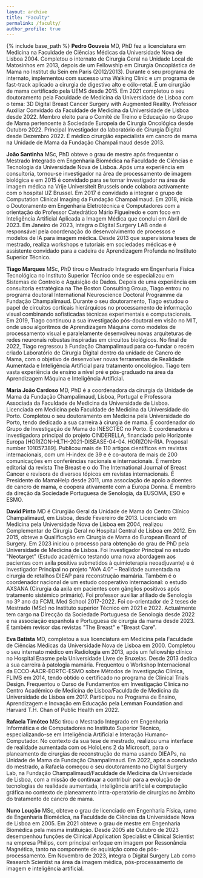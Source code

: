```yaml
---
layout: archive
title: "Faculty"
permalink: /faculty/
author_profile: true
---
```


{% include base_path %}
**Pedro Gouveia** MD, PhD fez a licenciatura em Medicina na Faculdade de Ciências Médicas da Universidade Nova de Lisboa 2004. Completou o internato de Cirurgia Geral na Unidade Local de
Matosinhos em 2013, depois de um Fellowship em Cirurgia Oncoplástica de Mama no Institut du Sein em Paris (2012/2013). Durante o seu programa de internato, implementou com sucesso uma
Walking Clinic e um programa de fast-track aplicado a cirurgia de digestivo alto e cólo-retal. É um cirurgião de mama certificado pela UEMS desde 2015. Em 2021 completou o seu doutoramento pela
Faculdade de Medicina da Universidade de Lisboa com o tema: 3D Digital Breast Cancer Surgery with Augmented Reality. Professor Auxiliar Convidado da Faculdade de Medicina da Universidade de
Lisboa desde 2022. Membro eleito para o Comité de Treino e Educação no Grupo de Mama pertencente à Sociedade Europeia de Cirurgia Oncológica desde Outubro 2022. Principal Investigador do laboratório de Cirurgia Digital desde Dezembro 2022. É médico cirurgião especialista em cancro de mama na Unidade de Mama da Fundação Champalimaud desde 2013.

**João Santinha** MSc, PhD obteve o grau de mestre após frequentar o Mestrado Integrado em Engenharia Biomédica na Faculdade de Ciências e Tecnologia da Universidade Nova de Lisboa. Após
uma experiência em consultoria, tornou-se investigador na área de processamento de imagem biológica e em 2015 é convidado para se tornar investigador na área de imagem médica na Vrije Universiteit Brussels onde colabora activamente com o hospital UZ Brussel. Em 2017 é convidado a integrar o grupo de Computation Clinical Imaging da Fundação Champalimaud. Em 2018, inicia o Doutoramento em Engenharia Eletrotécnica e Computadores com a orientação do Professor Catedrático Mário Figueiredo e com foco em Inteligência Artificial Aplicada a Imagem Médica que conclui em Abril de 2023. Em Janeiro de 2023, integra o Digital Surgery LAB onde é responsável pela coordenação do desenvolvimento de processos e modelos de IA para imagem médica. Desde 2013 que supervisiona teses de mestrado, realiza workshops e tutoriais em sociedades médicas e é
assistente convidado para a cadeira de Aprendizagem Profunda no Instituto Superior Técnico.

**Tiago Marques** MSc, PhD tirou o Mestrado Integrado em Engenharia Física Tecnológica no Instituto Superior Técnico onde se especializou em Sistemas de Controlo e Aquisição de Dados. Depois de uma experiência em consultoria estratégica na The Boston Consulting Group, Tiago entrou no programa doutoral International Neuroscience Doctoral Programme da Fundação Champalimaud. Durante o
seu doutoramento, Tiago estudou o papel de circuitos corticais hierárquicos no processamento de informação visual combinando sofisticadas técnicas experimentais e computacionais. Em 2019, Tiago
continuou a sua investigação pós-doutoral em visão no MIT, onde usou algoritmos de Aprendizagem Máquina como modelos de processamento visual e paralelamente desenvolveu novas arquiteturas
de redes neuronais robustas inspiradas em circuitos biológicos. No final de 2022, Tiago regressou à Fundação Champalimaud para co-fundar o recém criado Laboratório de Cirurgia Digital dentro da
unidade de Cancro de Mama, com o objetivo de desenvolver novas ferramentas de Realidade Aumentada e Inteligência Artificial para tratamento oncológico. Tiago tem vasta experiência de ensino a nível pré e pós-graduado na área da Aprendizagem Máquina e Inteligência Artificial.

**Maria João Cardoso** MD, PhD é a coordenadora da cirurgia da Unidade de Mama da Fundação Champalimaud, Lisboa, Portugal e Professora Associada da Faculdade de Medicina da Universidade
de Lisboa. Licenciada em Medicina pela Faculdade de Medicina da Universidade do Porto. Completou o seu doutoramento em Medicina pela Universidade do Porto, tendo dedicado a sua carreira à
cirurgia de mama. É coordenador do Grupo de Investigação de Mama do INESCTEC no Porto. É coordenadora e investigadora principal do projeto CINDERELLA, financiado pelo Horizonte Europa [HORIZON-HLTH-2021-DISEASE-04-04. HORIZON-RIA. Proposal number 101057389]. Publicou mais de 110 artigos científicos em revistas internacionais, com um H-index de 39 e é co-autora de mais de
200 comunicações em conferências nacionais e internacionais. É membro editorial da revista The Breast e o do The International Journal of Breast Cancer e revisora de diversos tópicos em revistas
internacionais. É Presidente do MamaHelp desde 2011, uma associação de apoio a doentes de cancro de mama, e coopera ativamente com a Europa Donna. É membro da direção da Sociedade Portuguesa de Senologia, da EUSOMA, ESO e ESMO.

**David Pinto** MD é Cirurgião Geral da Unidade de Mama do Centro Clínico Champalimaud, em Lisboa, desde Fevereiro de 2013. Licenciado em Medicina pela Universidade Nova de Lisboa em 2004,
realizou Complementar de Cirurgia Geral no Hospital Central de Lisboa em 2012. Em 2015, obteve a Qualificação em Cirurgia de Mama do European Board of Surgery. Em 2023 iniciou o processo para
obtenção do grau de PhD pela Universidade de Medicina de Lisboa. Foi Investigador Principal no estudo "Neotarget" (Estudo académico testando uma nova abordagem aos pacientes com axila positiva submetidos à quimioterapia neoadjuvante) e é Investigador Principal no projeto "AVA 4.0" – Realidade aumentada na cirurgia de retalhos DIEAP para reconstrução mamária. Também é o coordenador nacional de um estudo cooperativo internacional: o estudo AXSANA (Cirurgia da axila em pacientes com gânglios positivos após tratamento sistémico primário). Foi professor auxiliar afiliado de Senologia no 3º ano da FCML Med School 2017-2022. Foi co-orientador de 2 teses de
Mestrado (MSc) no Instituto superior Técnico em 2021 e 2022. Actualmente tem cargo na Direcção da Sociedade Portuguesa de Senologia desde 2022 e na associação espanhola e Portuguesa de
cirurgia da mama desde 2023. É também revisor das revistas "The Breast" e "Breast Care".

**Eva Batista** MD, completou a sua licenciatura em Medicina pela Faculdade de Ciências Médicas da Universidade Nova de Lisboa em 2000. Completou o seu internato médico em Radiologia em 2013, após um fellowship clínico no Hospital Erasme pela Universidade Livre de Bruxelas. Desde 2013 dedica a sua carreira à patologia mamária. Frequentou o Workshop Internacional da ECCO-AACR-EORTC-ESMO sobre Métodos de Investigação Clínica, FLIMS em 2014, tendo obtido o certificado no programa de Clinical Trials Design. Frequentou o Curso de Fundamentos em Investigação Clínica no Centro Académico de Medicina de Lisboa/Faculdade de Medicina da Universidade de Lisboa em 2017. Participou no Programa de Ensino, Aprendizagem e Inovação em Educação pela Lemman Foundation and Harvard T.H. Chan of Public Health em 2022.

**Rafaela Timóteo** MSc tirou o Mestrado Integrado em Engenharia Informática e de Computadores no Instituto Superior Técnico, especializando-se em Inteligência Artificial e Interação Humano-
Computador. No contexto da sua tese de mestrado, realizou uma interface de realidade aumentada com os HoloLens 2 da Microsoft, para o planeamento de cirurgias de reconstrução de mama usando
DIEAPs, na Unidade de Mama da Fundação Champalimaud. Em 2022, após a conclusão do mestrado, a Rafaela começou o seu doutoramento no Digital Surgery Lab, na Fundação Champalimaud/Faculdade de Medicina da Universidade de Lisboa, com a missão de continuar a contribuir para a evolução de tecnologias de realidade aumentada, inteligência artificial e computação gráfica no contexto de planeamento intra-operatório de cirurgias no âmbito do tratamento de cancro de mama. 

**Nuno Loução** MSc, obteve o grau de licenciado em Engenharia Física, ramo de Engenharia Biomédica, na Faculdade de Ciências da Universidade Nova de Lisboa em 2005. Em 2021 obteve o grau de mestre em Engenharia Biomédica pela mesma instituição. Desde 2005 até Outubro de 2023 desempenhou funções de Clinical Application Specialist e Clinical Scientist na empresa Philips, com principal enfoque em imagem por Ressonância Magnética, tanto na componente de aquisição como de pós-processamento. Em Novembro de 2023, integra o Digital Surgery Lab como Research Scientist na área da imagem médica, pós-processamento de imagem e inteligência artificial.

